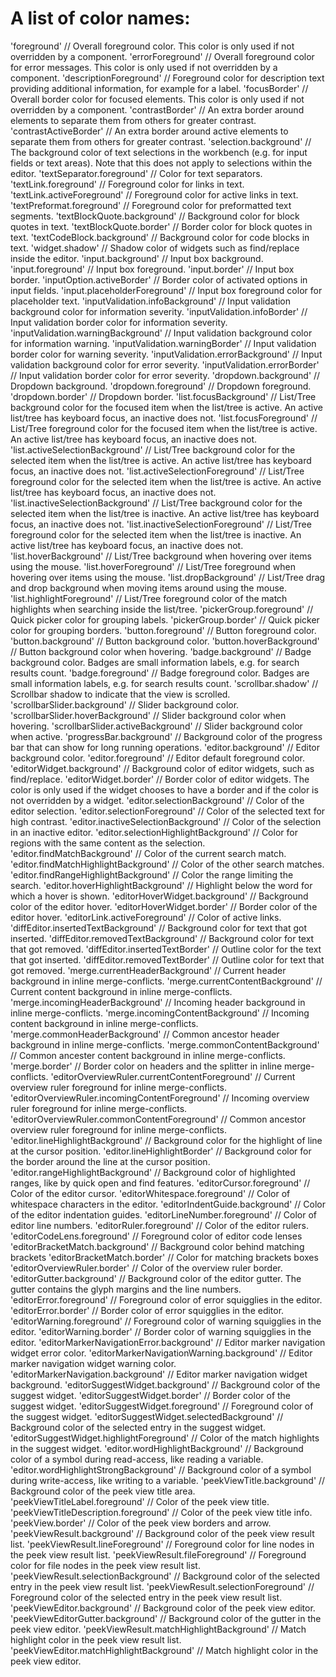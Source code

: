 # A list of color names:

'foreground'                       // Overall foreground color. This color is only used if not overridden by a component.
'errorForeground'                  // Overall foreground color for error messages. This color is only used if not overridden by a component.
'descriptionForeground'            // Foreground color for description text providing additional information, for example for a label.
'focusBorder'                      // Overall border color for focused elements. This color is only used if not overridden by a component.
'contrastBorder'                   // An extra border around elements to separate them from others for greater contrast.
'contrastActiveBorder'             // An extra border around active elements to separate them from others for greater contrast.
'selection.background'             // The background color of text selections in the workbench (e.g. for input fields or text areas). Note that this does not apply to selections within the editor.
'textSeparator.foreground'         // Color for text separators.
'textLink.foreground'              // Foreground color for links in text.
'textLink.activeForeground'        // Foreground color for active links in text.
'textPreformat.foreground'         // Foreground color for preformatted text segments.
'textBlockQuote.background'        // Background color for block quotes in text.
'textBlockQuote.border'            // Border color for block quotes in text.
'textCodeBlock.background'         // Background color for code blocks in text.
'widget.shadow'                    // Shadow color of widgets such as find/replace inside the editor.
'input.background'                 // Input box background.
'input.foreground'                 // Input box foreground.
'input.border'                     // Input box border.
'inputOption.activeBorder'         // Border color of activated options in input fields.
'input.placeholderForeground'      // Input box foreground color for placeholder text.
'inputValidation.infoBackground'   // Input validation background color for information severity.
'inputValidation.infoBorder'       // Input validation border color for information severity.
'inputValidation.warningBackground' // Input validation background color for information warning.
'inputValidation.warningBorder'    // Input validation border color for warning severity.
'inputValidation.errorBackground'  // Input validation background color for error severity.
'inputValidation.errorBorder'      // Input validation border color for error severity.
'dropdown.background'              // Dropdown background.
'dropdown.foreground'              // Dropdown foreground.
'dropdown.border'                  // Dropdown border.
'list.focusBackground'             // List/Tree background color for the focused item when the list/tree is active. An active list/tree has keyboard focus, an inactive does not.
'list.focusForeground'             // List/Tree foreground color for the focused item when the list/tree is active. An active list/tree has keyboard focus, an inactive does not.
'list.activeSelectionBackground'   // List/Tree background color for the selected item when the list/tree is active. An active list/tree has keyboard focus, an inactive does not.
'list.activeSelectionForeground'   // List/Tree foreground color for the selected item when the list/tree is active. An active list/tree has keyboard focus, an inactive does not.
'list.inactiveSelectionBackground' // List/Tree background color for the selected item when the list/tree is inactive. An active list/tree has keyboard focus, an inactive does not.
'list.inactiveSelectionForeground' // List/Tree foreground color for the selected item when the list/tree is inactive. An active list/tree has keyboard focus, an inactive does not.
'list.hoverBackground' // List/Tree background when hovering over items using the mouse.
'list.hoverForeground' // List/Tree foreground when hovering over items using the mouse.
'list.dropBackground' // List/Tree drag and drop background when moving items around using the mouse.
'list.highlightForeground' // List/Tree foreground color of the match highlights when searching inside the list/tree.
'pickerGroup.foreground' // Quick picker color for grouping labels.
'pickerGroup.border' // Quick picker color for grouping borders.
'button.foreground' // Button foreground color.
'button.background' // Button background color.
'button.hoverBackground' // Button background color when hovering.
'badge.background' // Badge background color. Badges are small information labels, e.g. for search results count.
'badge.foreground' // Badge foreground color. Badges are small information labels, e.g. for search results count.
'scrollbar.shadow' // Scrollbar shadow to indicate that the view is scrolled.
'scrollbarSlider.background' // Slider background color.
'scrollbarSlider.hoverBackground' // Slider background color when hovering.
'scrollbarSlider.activeBackground' // Slider background color when active.
'progressBar.background' // Background color of the progress bar that can show for long running operations.
'editor.background' // Editor background color.
'editor.foreground' // Editor default foreground color.
'editorWidget.background' // Background color of editor widgets, such as find/replace.
'editorWidget.border' // Border color of editor widgets. The color is only used if the widget chooses to have a border and if the color is not overridden by a widget.
'editor.selectionBackground' // Color of the editor selection.
'editor.selectionForeground' // Color of the selected text for high contrast.
'editor.inactiveSelectionBackground' // Color of the selection in an inactive editor.
'editor.selectionHighlightBackground' // Color for regions with the same content as the selection.
'editor.findMatchBackground' // Color of the current search match.
'editor.findMatchHighlightBackground' // Color of the other search matches.
'editor.findRangeHighlightBackground' // Color the range limiting the search.
'editor.hoverHighlightBackground' // Highlight below the word for which a hover is shown.
'editorHoverWidget.background' // Background color of the editor hover.
'editorHoverWidget.border' // Border color of the editor hover.
'editorLink.activeForeground' // Color of active links.
'diffEditor.insertedTextBackground' // Background color for text that got inserted.
'diffEditor.removedTextBackground' // Background color for text that got removed.
'diffEditor.insertedTextBorder' // Outline color for the text that got inserted.
'diffEditor.removedTextBorder' // Outline color for text that got removed.
'merge.currentHeaderBackground' // Current header background in inline merge-conflicts.
'merge.currentContentBackground' // Current content background in inline merge-conflicts.
'merge.incomingHeaderBackground' // Incoming header background in inline merge-conflicts.
'merge.incomingContentBackground' // Incoming content background in inline merge-conflicts.
'merge.commonHeaderBackground' // Common ancestor header background in inline merge-conflicts.
'merge.commonContentBackground' // Common ancester content background in inline merge-conflicts.
'merge.border' // Border color on headers and the splitter in inline merge-conflicts.
'editorOverviewRuler.currentContentForeground' // Current overview ruler foreground for inline merge-conflicts.
'editorOverviewRuler.incomingContentForeground' // Incoming overview ruler foreground for inline merge-conflicts.
'editorOverviewRuler.commonContentForeground' // Common ancestor overview ruler foreground for inline merge-conflicts.
'editor.lineHighlightBackground' // Background color for the highlight of line at the cursor position.
'editor.lineHighlightBorder' // Background color for the border around the line at the cursor position.
'editor.rangeHighlightBackground' // Background color of highlighted ranges, like by quick open and find features.
'editorCursor.foreground' // Color of the editor cursor.
'editorWhitespace.foreground' // Color of whitespace characters in the editor.
'editorIndentGuide.background' // Color of the editor indentation guides.
'editorLineNumber.foreground' // Color of editor line numbers.
'editorRuler.foreground' // Color of the editor rulers.
'editorCodeLens.foreground' // Foreground color of editor code lenses
'editorBracketMatch.background' // Background color behind matching brackets
'editorBracketMatch.border' // Color for matching brackets boxes
'editorOverviewRuler.border' // Color of the overview ruler border.
'editorGutter.background' // Background color of the editor gutter. The gutter contains the glyph margins and the line numbers.
'editorError.foreground' // Foreground color of error squigglies in the editor.
'editorError.border' // Border color of error squigglies in the editor.
'editorWarning.foreground' // Foreground color of warning squigglies in the editor.
'editorWarning.border' // Border color of warning squigglies in the editor.
'editorMarkerNavigationError.background' // Editor marker navigation widget error color.
'editorMarkerNavigationWarning.background' // Editor marker navigation widget warning color.
'editorMarkerNavigation.background' // Editor marker navigation widget background.
'editorSuggestWidget.background' // Background color of the suggest widget.
'editorSuggestWidget.border' // Border color of the suggest widget.
'editorSuggestWidget.foreground' // Foreground color of the suggest widget.
'editorSuggestWidget.selectedBackground' // Background color of the selected entry in the suggest widget.
'editorSuggestWidget.highlightForeground' // Color of the match highlights in the suggest widget.
'editor.wordHighlightBackground' // Background color of a symbol during read-access, like reading a variable.
'editor.wordHighlightStrongBackground' // Background color of a symbol during write-access, like writing to a variable.
'peekViewTitle.background' // Background color of the peek view title area.
'peekViewTitleLabel.foreground' // Color of the peek view title.
'peekViewTitleDescription.foreground' // Color of the peek view title info.
'peekView.border' // Color of the peek view borders and arrow.
'peekViewResult.background' // Background color of the peek view result list.
'peekViewResult.lineForeground' // Foreground color for line nodes in the peek view result list.
'peekViewResult.fileForeground' // Foreground color for file nodes in the peek view result list.
'peekViewResult.selectionBackground' // Background color of the selected entry in the peek view result list.
'peekViewResult.selectionForeground' // Foreground color of the selected entry in the peek view result list.
'peekViewEditor.background' // Background color of the peek view editor.
'peekViewEditorGutter.background' // Background color of the gutter in the peek view editor.
'peekViewResult.matchHighlightBackground' // Match highlight color in the peek view result list.
'peekViewEditor.matchHighlightBackground' // Match highlight color in the peek view editor.
